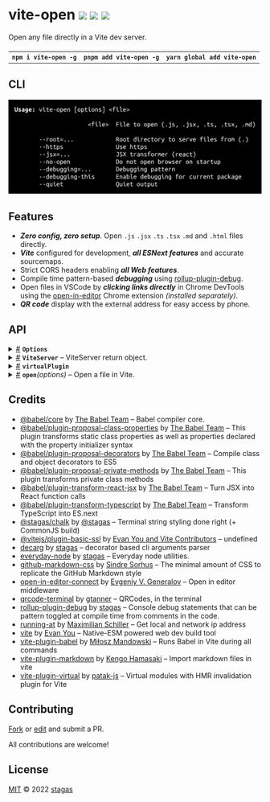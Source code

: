 <h1>
vite-open <a href="https://npmjs.org/package/vite-open"><img src="https://img.shields.io/badge/npm-v3.0.1-F00.svg?colorA=000"/></a> <a href="src"><img src="https://img.shields.io/badge/loc-382-FFF.svg?colorA=000"/></a> <a href="LICENSE"><img src="https://img.shields.io/badge/license-MIT-F0B.svg?colorA=000"/></a>
</h1>

<p></p>

Open any file directly in a Vite dev server.

<h4>
<table><tr><td title="Triple click to select and copy paste">
<code>npm i vite-open -g</code>
</td><td title="Triple click to select and copy paste">
<code>pnpm add vite-open -g</code>
</td><td title="Triple click to select and copy paste">
<code>yarn global add vite-open</code>
</td></tr></table>
</h4>

## CLI

<p></p>
<p>
<img width="579.4285714285714" src="cli.png" />
</p>

<h2>Features</h2>
<ul>
<li><strong><em>Zero config, zero setup</em></strong>. Open <code>.js</code> <code>.jsx</code> <code>.ts</code> <code>.tsx</code> <code>.md</code> and <code>.html</code> files directly.</li>
<li><strong><em>Vite</em></strong> configured for development, <strong><em>all ESNext features</em></strong> and accurate sourcemaps.</li>
<li>Strict CORS headers enabling <strong><em>all Web features</em></strong>.</li>
<li>Compile time pattern-based <strong><em>debugging</em></strong> using <a href="https://github.com/stagas/rollup-plugin-debug">rollup-plugin-debug</a>.</li>
<li>Open files in VSCode by <strong><em>clicking links directly</em></strong> in Chrome DevTools using the <a href="https://github.com/generalov/open-in-editor-extension">open-in-editor</a> Chrome extension <em>(installed separately)</em>.</li>
<li><strong><em>QR code</em></strong> display with the external address for easy access by phone.</li>
</ul>

## API

<p>  <details id="Options$2" title="Class" ><summary><span><a href="#Options$2">#</a></span>  <code><strong>Options</strong></code>    </summary>  <a href="src/index.ts#L26">src/index.ts#L26</a>  <ul>        <p>  <details id="constructor$3" title="Constructor" ><summary><span><a href="#constructor$3">#</a></span>  <code><strong>constructor</strong></code><em>()</em>    </summary>    <ul>    <p>  <details id="new Options$4" title="ConstructorSignature" ><summary><span><a href="#new Options$4">#</a></span>  <code><strong>new Options</strong></code><em>()</em>    </summary>    <ul><p><a href="#Options$2">Options</a></p>        </ul></details></p>    </ul></details><details id="debugging$11" title="Property" ><summary><span><a href="#debugging$11">#</a></span>  <code><strong>debugging</strong></code>  <span><span>&nbsp;=&nbsp;</span>  <code>''</code></span>  </summary>  <a href="src/index.ts#L33">src/index.ts#L33</a>  <ul><p>string</p>        </ul></details><details id="debuggingThis$12" title="Property" ><summary><span><a href="#debuggingThis$12">#</a></span>  <code><strong>debuggingThis</strong></code>  <span><span>&nbsp;=&nbsp;</span>  <code>false</code></span>  </summary>  <a href="src/index.ts#L34">src/index.ts#L34</a>  <ul><p>boolean</p>        </ul></details><details id="file$5" title="Property" ><summary><span><a href="#file$5">#</a></span>  <code><strong>file</strong></code>    </summary>  <a href="src/index.ts#L27">src/index.ts#L27</a>  <ul><p>string</p>        </ul></details><details id="https$7" title="Property" ><summary><span><a href="#https$7">#</a></span>  <code><strong>https</strong></code>  <span><span>&nbsp;=&nbsp;</span>  <code>false</code></span>  </summary>  <a href="src/index.ts#L29">src/index.ts#L29</a>  <ul><p>boolean</p>        </ul></details><details id="jsx$8" title="Property" ><summary><span><a href="#jsx$8">#</a></span>  <code><strong>jsx</strong></code>  <span><span>&nbsp;=&nbsp;</span>  <code>'react'</code></span>  </summary>  <a href="src/index.ts#L30">src/index.ts#L30</a>  <ul><p>string</p>        </ul></details><details id="log$14" title="Property" ><summary><span><a href="#log$14">#</a></span>  <code><strong>log</strong></code>  <span><span>&nbsp;=&nbsp;</span>  <code>defaultLog</code></span>  </summary>  <a href="src/index.ts#L37">src/index.ts#L37</a>  <ul><p><details id="__type$15" title="Function" ><summary><span><a href="#__type$15">#</a></span>  <em>(args)</em>    </summary>    <ul>    <p>    <details id="args$17" title="Parameter" ><summary><span><a href="#args$17">#</a></span>  <code><strong>args</strong></code>    </summary>    <ul><p>unknown  []</p>        </ul></details>  <p><strong></strong><em>(args)</em>  &nbsp;=&gt;  <ul>void</ul></p></p>    </ul></details></p>        </ul></details><details id="noForce$10" title="Property" ><summary><span><a href="#noForce$10">#</a></span>  <code><strong>noForce</strong></code>  <span><span>&nbsp;=&nbsp;</span>  <code>false</code></span>  </summary>  <a href="src/index.ts#L32">src/index.ts#L32</a>  <ul><p>boolean</p>        </ul></details><details id="noOpen$9" title="Property" ><summary><span><a href="#noOpen$9">#</a></span>  <code><strong>noOpen</strong></code>  <span><span>&nbsp;=&nbsp;</span>  <code>false</code></span>  </summary>  <a href="src/index.ts#L31">src/index.ts#L31</a>  <ul><p>boolean</p>        </ul></details><details id="quiet$13" title="Property" ><summary><span><a href="#quiet$13">#</a></span>  <code><strong>quiet</strong></code>  <span><span>&nbsp;=&nbsp;</span>  <code>false</code></span>  </summary>  <a href="src/index.ts#L35">src/index.ts#L35</a>  <ul><p>boolean</p>        </ul></details><details id="responses$19" title="Property" ><summary><span><a href="#responses$19">#</a></span>  <code><strong>responses</strong></code>  <span><span>&nbsp;=&nbsp;</span>  <code>{}</code></span>  </summary>  <a href="src/index.ts#L41">src/index.ts#L41</a>  <ul><p><span>Record</span>&lt;string, {<p>  <details id="content$22" title="Property" ><summary><span><a href="#content$22">#</a></span>  <code><strong>content</strong></code>    </summary>  <a href="src/index.ts#L43">src/index.ts#L43</a>  <ul><p>string</p>        </ul></details><details id="type$21" title="Property" ><summary><span><a href="#type$21">#</a></span>  <code><strong>type</strong></code>    </summary>  <a href="src/index.ts#L42">src/index.ts#L42</a>  <ul><p>string</p>        </ul></details><details id="fn$23" title="Method" ><summary><span><a href="#fn$23">#</a></span>  <code><strong>fn</strong></code><em>(server, req, res, next)</em>    </summary>  <a href="src/index.ts#L44">src/index.ts#L44</a>  <ul>    <p>    <details id="server$25" title="Parameter" ><summary><span><a href="#server$25">#</a></span>  <code><strong>server</strong></code>    </summary>    <ul><p><span>ViteDevServer</span></p>        </ul></details><details id="req$26" title="Parameter" ><summary><span><a href="#req$26">#</a></span>  <code><strong>req</strong></code>    </summary>    <ul><p><span>IncomingMessage</span></p>        </ul></details><details id="res$27" title="Parameter" ><summary><span><a href="#res$27">#</a></span>  <code><strong>res</strong></code>    </summary>    <ul><p><span>ServerResponse</span></p>        </ul></details><details id="next$28" title="Parameter" ><summary><span><a href="#next$28">#</a></span>  <code><strong>next</strong></code>    </summary>    <ul><p><span>NextFunction</span></p>        </ul></details>  <p><strong>fn</strong><em>(server, req, res, next)</em>  &nbsp;=&gt;  <ul>void</ul></p></p>    </ul></details></p>}&gt;</p>        </ul></details><details id="root$6" title="Property" ><summary><span><a href="#root$6">#</a></span>  <code><strong>root</strong></code>  <span><span>&nbsp;=&nbsp;</span>  <code>'.'</code></span>  </summary>  <a href="src/index.ts#L28">src/index.ts#L28</a>  <ul><p>string</p>        </ul></details><details id="virtual$18" title="Property" ><summary><span><a href="#virtual$18">#</a></span>  <code><strong>virtual</strong></code>  <span><span>&nbsp;=&nbsp;</span>  <code>{}</code></span>  </summary>  <a href="src/index.ts#L39">src/index.ts#L39</a>  <ul><p><span>Record</span>&lt;string, any&gt;</p>        </ul></details><details id="viteOptions$29" title="Property" ><summary><span><a href="#viteOptions$29">#</a></span>  <code><strong>viteOptions</strong></code>  <span><span>&nbsp;=&nbsp;</span>  <code>{}</code></span>  </summary>  <a href="src/index.ts#L52">src/index.ts#L52</a>  <ul><p><span>Partial</span>&lt;<span>InlineConfig</span>&gt;</p>        </ul></details></p></ul></details><details id="ViteServer$33" title="Interface" ><summary><span><a href="#ViteServer$33">#</a></span>  <code><strong>ViteServer</strong></code>     &ndash; ViteServer return object.</summary>  <a href="src/server.ts#L10">src/server.ts#L10</a>  <ul>        <p>  <details id="localAddr$34" title="Property" ><summary><span><a href="#localAddr$34">#</a></span>  <code><strong>localAddr</strong></code>     &ndash; The local address</summary>  <a href="src/server.ts#L12">src/server.ts#L12</a>  <ul><p>string</p>        </ul></details><details id="networkAddr$35" title="Property" ><summary><span><a href="#networkAddr$35">#</a></span>  <code><strong>networkAddr</strong></code>     &ndash; The network address</summary>  <a href="src/server.ts#L14">src/server.ts#L14</a>  <ul><p>string</p>        </ul></details><details id="vite$36" title="Property" ><summary><span><a href="#vite$36">#</a></span>  <code><strong>vite</strong></code>     &ndash; The Vite dev server instance</summary>  <a href="src/server.ts#L16">src/server.ts#L16</a>  <ul><p><span>ViteDevServer</span></p>        </ul></details><details id="log$37" title="Method" ><summary><span><a href="#log$37">#</a></span>  <code><strong>log</strong></code><em>(args)</em>     &ndash; Log function</summary>  <a href="src/server.ts#L18">src/server.ts#L18</a>  <ul>    <p>    <details id="args$39" title="Parameter" ><summary><span><a href="#args$39">#</a></span>  <code><strong>args</strong></code>    </summary>    <ul><p>unknown  []</p>        </ul></details>  <p><strong>log</strong><em>(args)</em>  &nbsp;=&gt;  <ul>void</ul></p></p>    </ul></details></p></ul></details><details id="virtualPlugin$1" title="Variable" ><summary><span><a href="#virtualPlugin$1">#</a></span>  <code><strong>virtualPlugin</strong></code>    </summary>  <a href="src/index.ts#L22">src/index.ts#L22</a>  <ul><p>any</p>        </ul></details><details id="open$30" title="Function" ><summary><span><a href="#open$30">#</a></span>  <code><strong>open</strong></code><em>(options)</em>     &ndash; Open a file in Vite.</summary>  <a href="src/index.ts#L113">src/index.ts#L113</a>  <ul>    <p>    <details id="options$32" title="Parameter" ><summary><span><a href="#options$32">#</a></span>  <code><strong>options</strong></code>     &ndash; Open options</summary>    <ul><p><span>Partial</span>&lt;<a href="#Options$2">Options</a>&gt;</p>        </ul></details>  <p><strong>open</strong><em>(options)</em>  &nbsp;=&gt;  <ul><span>Promise</span>&lt;<a href="#ViteServer$33">ViteServer</a>&gt;</ul></p></p>    </ul></details></p>

## Credits

- [@babel/core](https://npmjs.org/package/@babel/core) by [The Babel Team](https://babel.dev/team) &ndash; Babel compiler core.
- [@babel/plugin-proposal-class-properties](https://npmjs.org/package/@babel/plugin-proposal-class-properties) by [The Babel Team](https://babel.dev/team) &ndash; This plugin transforms static class properties as well as properties declared with the property initializer syntax
- [@babel/plugin-proposal-decorators](https://npmjs.org/package/@babel/plugin-proposal-decorators) by [The Babel Team](https://babel.dev/team) &ndash; Compile class and object decorators to ES5
- [@babel/plugin-proposal-private-methods](https://npmjs.org/package/@babel/plugin-proposal-private-methods) by [The Babel Team](https://babel.dev/team) &ndash; This plugin transforms private class methods
- [@babel/plugin-transform-react-jsx](https://npmjs.org/package/@babel/plugin-transform-react-jsx) by [The Babel Team](https://babel.dev/team) &ndash; Turn JSX into React function calls
- [@babel/plugin-transform-typescript](https://npmjs.org/package/@babel/plugin-transform-typescript) by [The Babel Team](https://babel.dev/team) &ndash; Transform TypeScript into ES.next
- [@stagas/chalk](https://npmjs.org/package/@stagas/chalk) by [@stagas](@stagas/chalk) &ndash; Terminal string styling done right (+ CommonJS build)
- [@vitejs/plugin-basic-ssl](https://npmjs.org/package/@vitejs/plugin-basic-ssl) by [Evan You and Vite Contributors](https://github.com/vitejs) &ndash; undefined
- [decarg](https://npmjs.org/package/decarg) by [stagas](https://github.com/stagas) &ndash; decorator based cli arguments parser
- [everyday-node](https://npmjs.org/package/everyday-node) by [stagas](https://github.com/stagas) &ndash; Everyday node utilities.
- [github-markdown-css](https://npmjs.org/package/github-markdown-css) by [Sindre Sorhus](https://sindresorhus.com) &ndash; The minimal amount of CSS to replicate the GitHub Markdown style
- [open-in-editor-connect](https://npmjs.org/package/open-in-editor-connect) by [Evgeniy V. Generalov](https://github.com/generalov) &ndash; Open in editor middleware
- [qrcode-terminal](https://npmjs.org/package/qrcode-terminal) by [gtanner](https://github.com/gtanner) &ndash; QRCodes, in the terminal
- [rollup-plugin-debug](https://npmjs.org/package/rollup-plugin-debug) by [stagas](https://github.com/stagas) &ndash; Console debug statements that can be pattern toggled at compile time from comments in the code.
- [running-at](https://npmjs.org/package/running-at) by [Maximilian Schiller](https://github.com/BetaHuhn) &ndash; Get local and network ip address
- [vite](https://npmjs.org/package/vite) by [Evan You](https://github.com/vitejs) &ndash; Native-ESM powered web dev build tool
- [vite-plugin-babel](https://npmjs.org/package/vite-plugin-babel) by [Miłosz Mandowski](https://github.com/owlsdepartment) &ndash; Runs Babel in Vite during all commands
- [vite-plugin-markdown](https://npmjs.org/package/vite-plugin-markdown) by [Kengo Hamasaki](https://github.com/hmsk) &ndash; Import markdown files in vite
- [vite-plugin-virtual](https://npmjs.org/package/vite-plugin-virtual) by [patak-js](https://github.com/patak-js) &ndash; Virtual modules with HMR invalidation plugin for Vite

## Contributing

[Fork](https://github.com/stagas/vite-open/fork) or [edit](https://github.dev/stagas/vite-open) and submit a PR.

All contributions are welcome!

## License

<a href="LICENSE">MIT</a> &copy; 2022 [stagas](https://github.com/stagas)
